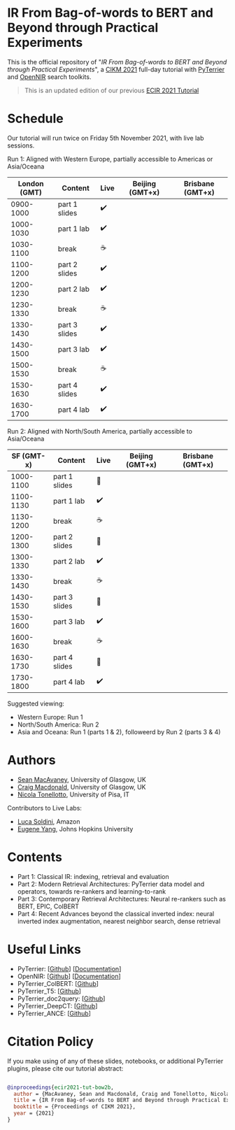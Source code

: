 # IR From Bag-of-words to BERT and Beyond through Practical Experiments

This is the official repository of "*IR From Bag-of-words to BERT and Beyond through Practical Experiments*", a [CIKM 2021](https://www.cikm2021.org/) full-day tutorial with [PyTerrier](https://github.com/terrier-org/pyterrier) and [OpenNIR](https://opennir.net) search toolkits.

> This is an updated edition of our previous [ECIR 2021 Tutorial](https://github.com/terrier-org/ecir2021tutorial)

# Schedule

Our tutorial will run twice on Friday 5th November 2021, with live lab sessions.

Run 1: Aligned with Western Europe, partially accessible to Americas or Asia/Oceana

| London (GMT) | Content | Live | Beijing (GMT+x) | Brisbane (GMT+x)|
|-----|---------|---|-----------------|-----------------|
| 0900-1000 | part 1 slides | :heavy_check_mark: |
| 1000-1030 | part 1 lab | :heavy_check_mark: |
| 1030-1100 | break | ☕ |
| 1100-1200 | part 2 slides | :heavy_check_mark: |
| 1200-1230 | part 2 lab | :heavy_check_mark: |
| 1230-1330 | break | ☕ | 
| 1330-1430 | part 3 slides | :heavy_check_mark: |
| 1430-1500 | part 3 lab | :heavy_check_mark: |
| 1500-1530 | break | ☕ |
| 1530-1630 | part 4 slides | :heavy_check_mark: |
| 1630-1700 | part 4 lab | :heavy_check_mark: |

Run 2: Aligned with North/South America, partially accessible to Asia/Oceana


| SF (GMT-x) | Content | Live | Beijing (GMT+x) | Brisbane (GMT+x)|
|-----|-------|--|-----------------|-----------------------|
| 1000-1100 | part 1 slides | 🎥 |
| 1100-1130 | part 1 lab | :heavy_check_mark: |
| 1130-1200 | break | ☕ |
| 1200-1300 | part 2 slides  | 🎥 |
| 1300-1330 | part 2 lab | :heavy_check_mark: |
| 1330-1430 | break | ☕ |
| 1430-1530 | part 3 slides  | 🎥 |
| 1530-1600 | part 3 lab | :heavy_check_mark: |
| 1600-1630 | break | ☕ |
| 1630-1730 | part 4 slides  | 🎥 |
| 1730-1800 | part 4 lab | :heavy_check_mark: |


 Suggested viewing:
  - Western Europe: Run 1
  - North/South America: Run 2
  - Asia and Oceana: Run 1 (parts 1 & 2), followeerd by Run 2 (parts 3 & 4)


# Authors

* [Sean MacAvaney](https://macavaney.us), University of Glasgow, UK
* [Craig Macdonald](http://www.dcs.gla.ac.uk/~craigm/), University of Glasgow, UK
* [Nicola Tonellotto](http://tonellotto.github.io), University of Pisa, IT

Contributors to Live Labs:

* [Luca Soldini](https://soldaini.net/), Amazon
* [Eugene Yang](https://www.eugene.zone/), Johns Hopkins University


# Contents

* Part 1: Classical IR: indexing, retrieval and evaluation 
* Part 2: Modern Retrieval Architectures: PyTerrier data model and operators, towards re-rankers and learning-to-rank
* Part 3: Contemporary Retrieval Architectures: Neural re-rankers such as BERT, EPIC, ColBERT
* Part 4: Recent Advances beyond the classical inverted index: neural inverted index augmentation, nearest neighbor search, dense retrieval

# Useful Links

 - PyTerrier: [[Github](https://github.com/terrier-org/pyterrier)] [[Documentation](https://pyterrier.readthedocs.io/en/latest/)]
 - OpenNIR: [[Github](https://github.com/Georgetown-IR-Lab/OpenNIR)] [[Documentation](https://opennir.net/)]
 - PyTerrier_ColBERT: [[Github](https://github.com/terrierteam/pyterrier_colbert)]
 - PyTerrier_T5: [[Github](https://github.com/terrierteam/pyterrier_t5)]
 - PyTerrier_doc2query: [[Github](https://github.com/terrierteam/pyterrier_doc2query)]
 - PyTerrier_DeepCT: [[Github](https://github.com/terrierteam/pyterrier_deepct)]
 - PyTerrier_ANCE: [[Github](https://github.com/terrierteam/pyterrier_ance)]

# Citation Policy

If you make using of any of these slides, notebooks, or additional PyTerrier plugins, please cite our tutorial abstract:

```bibtex

@inproceedings{ecir2021-tut-bow2b,
  author = {MacAvaney, Sean and Macdonald, Craig and Tonellotto, Nicola},
  title = {IR From Bag-of-words to BERT and Beyond through Practical Experiments: A CIKM 2021 tutorial with PyTerrier and OpenNIR},
  booktitle = {Proceedings of CIKM 2021},
  year = {2021}
}

```
